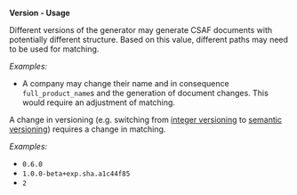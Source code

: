 **Version - Usage**

Different versions of the generator may generate CSAF documents with potentially different structure.
Based on this value, different paths may need to be used for matching.

*Examples:*

* A company may change their name and in consequence `full_product_name`s and the generation of document changes.
  This would require an adjustment of matching.

A change in versioning (e.g. switching from [integer versioning](https://docs.oasis-open.org/csaf/csaf/v2.0/csaf-v2.0.html#31112-version-type---semantic-versioning) to
[semantic versioning](https://docs.oasis-open.org/csaf/csaf/v2.0/csaf-v2.0.html#31111-version-type---integer-versioning)) requires a change in matching.

*Examples:*

* `0.6.0`
* `1.0.0-beta+exp.sha.a1c44f85`
* `2`
